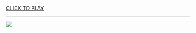 
<a href="https://premium76.site?title=modded_games_unblocked&ref=13M">CLICK TO PLAY</a></h3>
<hr>

<a href="https://premium76.site?title=modded_games_unblocked&ref=13M"><img src="https://clearcache.store/games.png"></a>


